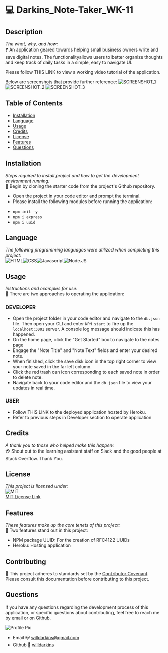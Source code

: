 # 💻 Darkins_Note-Taker_WK-11

## Description
*The what, why, and how:*<br>
❓ An application geared towards helping small business owners write and save digital notes. The functionalityallows users to better organize thoughts and keep track of daily tasks in a simple, easy to navigate UI.

Please follow THIS LINK to view a working video tutorial of the application.

Below are screenshots that provide further reference:
![SCREENSHOT_1](https://user-images.githubusercontent.com/84754257/138191352-ad3448e4-2f49-4c9a-913b-e7628b193e64.JPG)
![SCREENSHOT_2](https://user-images.githubusercontent.com/84754257/138191360-c05ca67b-48a6-4ba7-a9fc-6ac1fcd9908d.JPG)
![SCREENSHOT_3](https://user-images.githubusercontent.com/84754257/138191365-94512328-73e5-490f-acc6-c9177a3e1623.JPG)

## Table of Contents

* [Installation](#installation)
* [Language](#language)
* [Usage](#usage)
* [Credits](#credits)
* [License](#license)
* [Features](#feature)
* [Questions](#Questions)

## Installation
*Steps required to install project and how to get the development environment running:* 
<br>
🔌 Begin by cloning the starter code from the project's Github repository. 
- Open the project in your code editor and prompt the terminal.
- Please install the following modules before running the application:
* `npm init -y`
* `npm i express` 
* `npm i uuid`

## Language 
*The following programming languages were utilized when completing this project:*
<br>
![HTML](https://img.shields.io/badge/Language-HTML-yellowgreen.svg)![CSS](https://img.shields.io/badge/Language-CSS-important.svg)![Javascript](https://img.shields.io/badge/Language-javascript-yellow.svg)![Node.JS](https://img.shields.io/badge/Language-Node.JS-ff69b4.svg)

## Usage
*Instructions and examples for use:*
<br>
🏁 There are two approaches to operating the application:
### DEVELOPER
* Open the project folder in your code editor and navigate to the `db.json` file. Then open your CLI and enter `NPM start` to fire up the `localhost:3001` server. A console log message should indicate this has happened.
* On the home page, click the "Get Started" box to navigate to the notes page
* Engage the "Note Title" and "Note Text" fields and enter your desired note.
* When finished, click the save disk icon in the top right corner to view your note saved in the far left column.
* Click the red trash can icon corresponding to each saved note in order to delete note.
* Navigate back to your code editor and the `db.json` file to view your updates in real time.

### USER
* Follow THIS LINK to the deployed application hosted by Heroku.
* Refer to previous steps in Developer section to operate application

## Credits
*A thank you to those who helped make this happen:*
<br>
💳 Shout out to the learning assistant staff on Slack and the good people at Stack Overflow. Thank You.

  ## License
*This project is licensed under:* <br>
![MIT](https://img.shields.io/badge/License-MIT-yellow.svg)<br>
<a href= https://opensource.org/licenses/MIT)>MIT License Link</a><br>

## Features
*These features make up the core tenets of this project:*
<br>
🌟 Two features stand out in this project:
* NPM package UUID: For the creation of RFC4122 UUIDs
* Heroku: Hosting application

## Contributing
👐 This project adheres to standards set by the <a href = https://www.contributor-covenant.org/version/2/1/code_of_conduct/code_of_conduct.md>Contributor Covenant</a>.<br>
Please consult this documentation before contributing to this project.

## Questions
If you have any questions regarding the development process of this application, or specific questions about contributing, feel free to reach me by email or on Github.

![Profile Pic](https://user-images.githubusercontent.com/84754257/138190954-a5ae2c9d-bc4f-448e-ac43-91d15320cd13.jpg)

* Email 📪 willdarkins@gmail.com
* Github 🗿 [willdarkins](https://github.com/willdarkins) 
